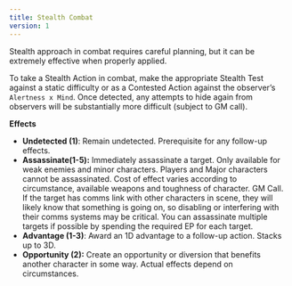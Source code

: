 ```yaml
---
title: Stealth Combat
version: 1
---
```

Stealth approach in combat requires careful planning, but it can be extremely effective when properly applied.

To take a Stealth Action in combat, make the appropriate Stealth Test against a static difficulty or as a Contested Action against the observer’s `Alertness x Mind`. Once detected, any attempts to hide again from observers will be substantially more difficult (subject to GM call).

**Effects**
- **Undetected (1)**: Remain undetected. Prerequisite for any follow-up effects.
- **Assassinate(1-5):** Immediately assassinate a target. Only available for weak enemies and minor characters. Players and Major characters cannot be assassinated. Cost of effect varies according to circumstance, available weapons and toughness of character. GM Call. If the target has comms link with other characters in scene, they will likely know that something is going on, so disabling or interfering with their comms systems may be critical. You can assassinate multiple targets if possible by spending the required EP for each target.
- **Advantage (1-3)**: Award an 1D advantage to a follow-up action. Stacks up to 3D.
- **Opportunity (2):** Create an opportunity or diversion that benefits another character in some way. Actual effects depend on circumstances.